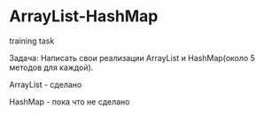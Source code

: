 # ArrayList-HashMap

training task

Задача: Написать свои реализации ArrayList и HashMap(около 5 методов для каждой).

ArrayList - сделано

HashMap - пока что не сделано
